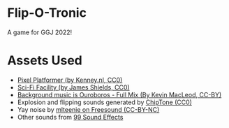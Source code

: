 # Flip-O-Tronic
A game for GGJ 2022!


# Assets Used
- [Pixel Platformer (by Kenney.nl, CC0)](https://kenney.nl/assets/pixel-platformer)
- [Sci-Fi Facility (by James Shields, CC0)](https://murphysdad.itch.io/sci-fi-facility)
- [Background music is Ouroboros - Full Mix (By Kevin MacLeod, CC-BY)](https://freemusicarchive.org/music/Kevin_MacLeod/Best_of_2014_1461/Ouroboros_-_Full_Mix)
- Explosion and flipping sounds generated by [ChipTone (CC0)](https://sfbgames.itch.io/chiptone)
- Yay noise by [mlteenie on Freesound (CC-BY-NC)](https://freesound.org/people/mlteenie/sounds/169233/)
- Other sounds from [99 Sound Effects](https://99sounds.org/free-sound-effects/)